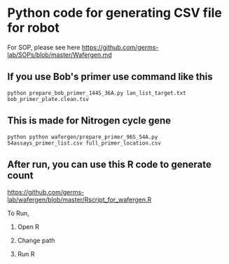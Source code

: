 # Python code for generating CSV file for robot
For SOP, please see here https://github.com/germs-lab/SOPs/blob/master/Wafergen.md

## If you use Bob's primer use command like this
```
python prepare_bob_primer_144S_36A.py lan_list_target.txt bob_primer_plate.clean.tsv
```

## This is made for Nitrogen cycle gene
```
python python wafergen/prepare_primer_96S_54A.py 54assays_primer_list.csv full_primer_location.csv 
```

## After run, you can use this R code to generate count
https://github.com/germs-lab/wafergen/blob/master/Rscript_for_wafergen.R

To Run,
1. Open R

2. Change path

3. Run R



